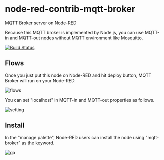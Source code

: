 # node-red-contrib-mqtt-broker
MQTT Broker server on Node-RED

Because this MQTT broker is implemented by Node.js, you can use MQTT-in and MQTT-out nodes without MQTT environment like Mosquitto.

[![Build Status](https://travis-ci.org/martin-doyle/node-red-contrib-mosca.svg?branch=master)](https://travis-ci.org/martin-doyle/node-red-contrib-mosca)

## Flows
Once you just put this node on Node-RED and hit deploy button, MQTT Broker will run on your Node-RED.

![flows](https://raw.githubusercontent.com/zuhito/node-red-contrib-mqtt-broker/master/flows.png)

You can set "localhost" in MQTT-in and MQTT-out properties as follows.

![setting](https://raw.githubusercontent.com/zuhito/node-red-contrib-mqtt-broker/master/setting.png)

## Install
In the "manage palette", Node-RED users can install the node using "mqtt-broker" as the keyword.

![ga](https://www.google-analytics.com/collect?v=1&t=pageview&tid=UA-104529747-1&cid=b14f9d5f-b0df-40f9-91c4-a5bde71d3028&dp=node%2Fnode-red-contrib-mqtt-broker)


